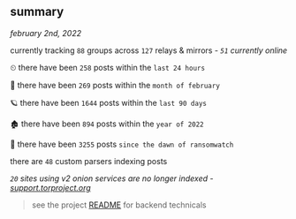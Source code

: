 
## summary
_february 2nd, 2022_

currently tracking `88` groups across `127` relays & mirrors - _`51` currently online_

⏲ there have been `258` posts within the `last 24 hours`

🦈 there have been `269` posts within the `month of february`

🪐 there have been `1644` posts within the `last 90 days`

🏚 there have been `894` posts within the `year of 2022`

🦕 there have been `3255` posts `since the dawn of ransomwatch`

there are `48` custom parsers indexing posts

_`20` sites using v2 onion services are no longer indexed - [support.torproject.org](https://support.torproject.org/onionservices/v2-deprecation/)_

> see the project [README](https://github.com/thetanz/ransomwatch#ransomwatch--) for backend technicals
